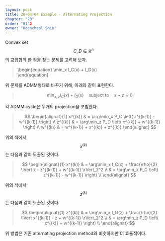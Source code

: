 ```yaml
---
layout: post
title: 20-04-04 Example - Alternating Projection
chapter: "20"
order: "01"2
owner: "Hooncheol Shin"
---
```


Convex set $$C,D \in \mathbb{R}^n$$의 교집합의 한 점을 찾는 문제를 고려해 보자.  
>\begin{equation}
\min_x I_C(x) + I_D(x)    
\end{equation}

위 문제를 ADMM형태로 바꾸기 위해, 아래와 같이 표현한다. 
> $$
> \begin{equation}
> \min_{x,z} I_C(x) + I_D(x) \quad \text{subject to} \quad x - z = 0   
> \end{equation}
> $$

각 ADMM cycle은 두개의 projection을 포함한다. 
> $$
> \begin{alignat}{1}
> x^{(k)} & = \arg\min_x P_C \left( z^{(k-1)} - w^{(k-1)} \right) \\
> z^{(k)} & = \arg\min_z P_D \left( x^{(k)} + w^{(k-1)} \right) \\
> w^{(k)} & = w^{(k-1)} + x^{(k)} + z^{(k)}
> \end{alignat}
> $$

위의 식에서 $$x^{(k)}$$는 다음과 같이 도출된 것이다.

> $$
> \begin{alignat}{1}
> x^{(k)} & = \arg\min_x I_C(x) + \frac{\rho}{2} \lVert x - z^{(k-1)} + w^{(k-1)} \rVert_2^2 \\
> & = \arg\min_x P_C \left( z^{(k-1)} - w^{(k-1)} \right) \\
> \end{alignat}
> $$

위의 식에서 $$z^{(k)}$$는 다음과 같이 도출된 것이다.

> $$
> \begin{alignat}{1}
> z^{(k)} & = \arg\min_x I_D(z) + \frac{\rho}{2} \lVert x^{(k-1)} - z + w^{(k-1)} \rVert_2^2 \\
> & = \arg\min_z P_D \left( x^{(k)} + w^{(k-1)} \right) \\
> \end{alignat}
> $$

위 방법은 기존 alternating projection method와 비슷하지만 더 효율적이다.  
